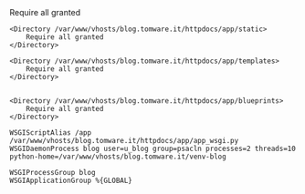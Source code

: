 <IfModule mod_wsgi.c>
	<Directory /var/www/vhosts/blog.tomware.it/httpdocs/app>
		Require all granted
	</Directory>

	<Directory /var/www/vhosts/blog.tomware.it/httpdocs/app/static>
		Require all granted
	</Directory>

    <Directory /var/www/vhosts/blog.tomware.it/httpdocs/app/templates>
		Require all granted
	</Directory>


    <Directory /var/www/vhosts/blog.tomware.it/httpdocs/app/blueprints>
		Require all granted
	</Directory>

	WSGIScriptAlias /app /var/www/vhosts/blog.tomware.it/httpdocs/app/app_wsgi.py
	WSGIDaemonProcess blog user=u_blog group=psacln processes=2 threads=10 python-home=/var/www/vhosts/blog.tomware.it/venv-blog

	WSGIProcessGroup blog
	WSGIApplicationGroup %{GLOBAL}

</IfModule>